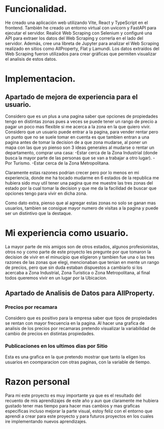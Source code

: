 # Funcionalidad.
He creado una aplicación web utilizando Vite, React y TypeScript en el frontend. También he creado un entorno virtual con uvicorn y FastAPI para ejecutar el servidor. Realicé Web Scraping con Selenium y configuré una API para extraer los datos del Web Scraping y correrla en el lado del servidor. Además, cree una libreta de Jupyter para analizar el Web Scraping realizado en sitios como AllProperty, Flat y Lamundi. Los datos extraídos del Web Scraping fueron utilizados para crear gráficas que permiten visualizar el analisis de estos datos.

# Implementacion.
## Apartado de mejora de experiencia para el usuario.
Considero que es un plus a una pagina saber que opciones de propiedades tengo en distintas zonas pues a veces se puede tener un rango de precio a pagar un poco mas flexible si me acerca a la zona en la que quiero vivir. Considero que un usuario puede entrar a la pagina, para vender rentar pero un punto que no se suele tomar en cuenta es que tambien entran a una pagina antes de tomar la decision de a que zona mudarse, al poner un mapa con las que yo pienso son 3 ideas generales al mudarse o rentar un departamento, comprar una casa: -Estar cerca de la Zona Industrial (donde busca la mayor parte de las personas que se van a trabajar a otro lugar). -Por Turismo. -Estar cerca de la Zona Metropolitana.

Claramente estas razones podrian crecer pero por lo menos en mi experiencia, donde me ha tocado mudarme en 6 estados de la republica me hubiera sido muy util tener una pagina que me muestre las tres zonas del estado por la cual tomar la decision y que me da la facilidad de buscar que opciones tengo para vivir en dicha zona.

Como dato extra, pienso que al agregar estas zonas no solo se ganan mas usuarios, tambien se consigue mayor numero de visitas a la pagina y puede ser un distintivo que la destaque.

# Mi experiencia como usuario.
La mayor parte de mis amigos son de otros estados, algunos profesionistas, otros no y como parte de este proyecto les pregunte por que tomaron la decision de vivir en el minucipio que eligieron y tambien fue una o las tres razones de las zonas que elegi, mencionaban que tenian en mente un rango de precios, pero que sin duda estaban dispuestos a cambiarlo si los acercaba a Zona Industrial, Zona Turistica o Zona Metropolitana, al final todos queremos vivir en un lugar por la Ubicacion.

## Apartado de Analisis de Datos para AllProperty.
### Precios por recamara
Considero que es positivo para la empresa saber que tipos de propiedades se rentan con mayor frecuencia en la pagina. Al hacer una grafica de analisis de los precios por recamaras pretendo visualizar la variabilidad de cambio de precios en distintas propiedades.

### Publicaciones en los ultimos dias por Sitio
Esta es una grafica en la que pretendo mostrar que tanto la eligen los usuarios en coomparacion con otras paginas, con la variable de tiempo.

# Razon personal
Para mi este proyecto es muy importante ya que es el resultado del recuento de mis aprendizajes de este año y aun que claramente me hubiera gustado tener mas tiempo para hacer mas cambios y mas graficas especificas incluso mejorar la parte visual, estoy feliz con el entorno que aprendi a crear para este proyecto y para futuros proyectos en los cuales ire implementando nuevos aprendizajes.
